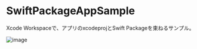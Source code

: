# SwiftPackageAppSample

Xcode Workspaceで、アプリのxcodeprojとSwift Packageを束ねるサンプル。

![image](https://user-images.githubusercontent.com/1097554/117449647-2d40ed00-af7b-11eb-83ac-9a10e4789c8d.png)
